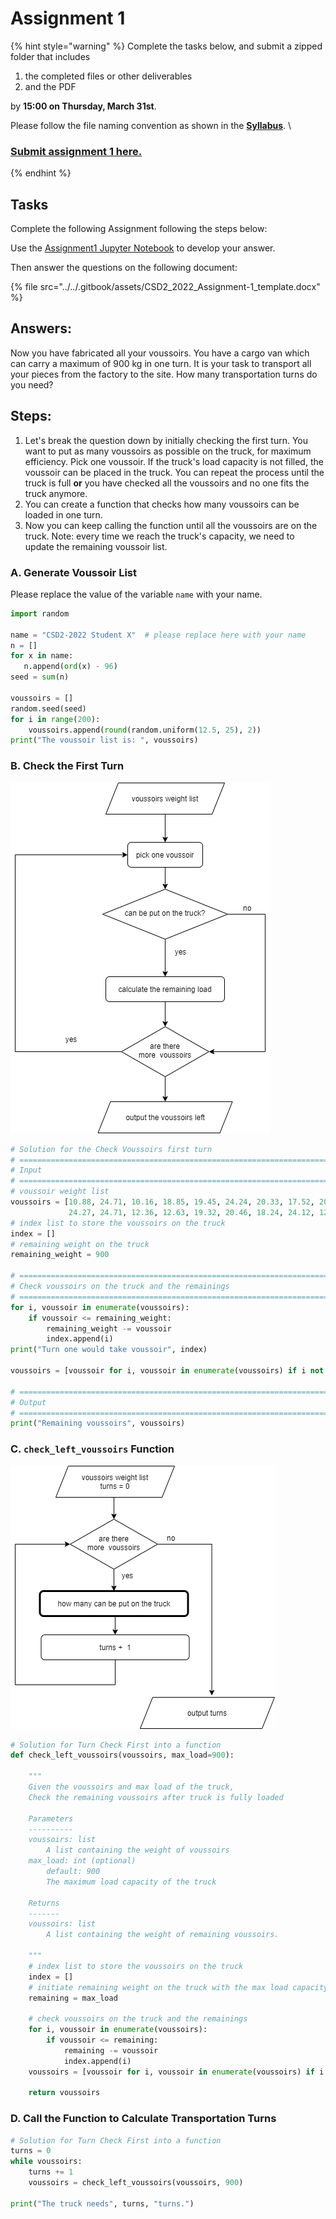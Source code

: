 # Assignment 1

{% hint style="warning" %}
Complete the tasks below, and submit a zipped folder that includes&#x20;

1. the completed files or other deliverables&#x20;
2. and the PDF&#x20;

by **15:00 on Thursday, March 31st**.&#x20;

Please follow the file naming convention as shown in the [**Syllabus**](../../syllabus.md).  \


### [Submit assignment 1 here.](https://www.dropbox.com/request/2TnOS9cruALW0ItTIWD6)
{% endhint %}

## Tasks

Complete the following Assignment following the steps below:

Use the [Assignment1 Jupyter Notebook](https://colab.research.google.com/github/BlockResearchGroup/CSD2\_2022/blob/main/2\_Geometry/Tutorial3/week\_3\_assignment.ipynb) to develop your answer.

Then answer the questions on the following document:

{% file src="../../.gitbook/assets/CSD2_2022_Assignment-1_template.docx" %}

## Answers: <a href="#question" id="question"></a>

Now you have fabricated all your voussoirs. You have a cargo van which can carry a maximum of 900 kg in one turn. It is your task to transport all your pieces from the factory to the site. How many transportation turns do you need?





## Steps: <a href="#steps" id="steps"></a>

1. Let's break the question down by initially checking the first turn. You want to put as many voussoirs as possible on the truck, for maximum efficiency. Pick one voussoir. If the truck's load capacity is not filled, the voussoir can be placed in the truck. You can repeat the process until the truck is full **or** you have checked all the voussoirs and no one fits the truck anymore.
2. You can create a function that checks how many voussoirs can be loaded in one turn.
3. Now you can keep calling the function until all the voussoirs are on the truck. Note: every time we reach the truck's capacity, we need to update the remaining voussoir list.

### A. Generate Voussoir List <a href="#a.-generate-voussoir-list" id="a.-generate-voussoir-list"></a>

Please replace the value of the variable `name` with your name.

```python
import random

name = "CSD2-2022 Student X"  # please replace here with your name
n = []
for x in name:
   n.append(ord(x) - 96)
seed = sum(n)

voussoirs = []
random.seed(seed)
for i in range(200):
    voussoirs.append(round(random.uniform(12.5, 25), 2))
print("The voussoir list is: ", voussoirs)
```



### B. Check the First Turn <a href="#b.-check-the-first-turn" id="b.-check-the-first-turn"></a>

![Check first turn diagram](<../../.gitbook/assets/Assignment1-Diagram-0 CSD2-2022.png>)

```python
# Solution for the Check Voussoirs first turn
# ==============================================================================
# Input
# ==============================================================================
# voussoir weight list
voussoirs = [10.88, 24.71, 10.16, 18.85, 19.45, 24.24, 20.33, 17.52, 20.65, 18.72, 17.65, 13.99, 14.34, 22.85, 11.33, 13.53, 17.53, 13.22, 21.14, 12.96, 16.75, 12.87, 19.28, 13.49, 12.78, 20.07, 20.37, 24.32, 16.16, 14.45, 13.87, 10.9, 17.06, 15.04, 20.8, 20.19, 19.71, 12.46, 13.87, 19.87, 11.52, 13.67, 18.47, 14.43, 23.56, 23.28, 10.42, 24.41, 12.54,
             24.27, 24.71, 12.36, 12.63, 19.32, 20.46, 18.24, 24.12, 12.17, 11.9, 24.88, 22.36, 21.76, 19.69, 17.84, 18.64, 14.5, 16.67, 11.13, 18.81, 22.36, 13.41, 19.1, 11.28, 10.66, 18.43, 20.32, 11.15, 12.09, 17.09, 20.91, 13.52, 23.54, 21.28, 10.97, 22.39, 10.57, 19.17, 19.18, 20.67, 24.76, 13.33, 19.91, 14.57, 14.92, 14.17, 21.26, 11.42, 19.58, 14.77, 13.81]
# index list to store the voussoirs on the truck
index = []
# remaining weight on the truck
remaining_weight = 900

# ==============================================================================
# Check voussoirs on the truck and the remainings
# ==============================================================================
for i, voussoir in enumerate(voussoirs):
    if voussoir <= remaining_weight:
        remaining_weight -= voussoir
        index.append(i)
print("Turn one would take voussoir", index)

voussoirs = [voussoir for i, voussoir in enumerate(voussoirs) if i not in index]

# ==============================================================================
# Output
# ==============================================================================
print("Remaining voussoirs", voussoirs)
```



### C. `check_left_voussoirs` Function <a href="#c.-check_left_voussoirs-function" id="c.-check_left_voussoirs-function"></a>

![Turn Check First Turn into a function](<../../.gitbook/assets/Assignment1-Diagram-1 CSD2-2022.png>)

```python
# Solution for Turn Check First into a function
def check_left_voussoirs(voussoirs, max_load=900):
    
    """
    Given the voussoirs and max load of the truck,
    Check the remaining voussoirs after truck is fully loaded

    Parameters
    ----------
    voussoirs: list
        A list containing the weight of voussoirs
    max_load: int (optional)
        default: 900
        The maximum load capacity of the truck

    Returns
    -------
    voussoirs: list
        A list containing the weight of remaining voussoirs.

    """
    # index list to store the voussoirs on the truck
    index = []
    # initiate remaining weight on the truck with the max load capacity
    remaining = max_load

    # check voussoirs on the truck and the remainings
    for i, voussoir in enumerate(voussoirs):
        if voussoir <= remaining:
            remaining -= voussoir
            index.append(i)
    voussoirs = [voussoir for i, voussoir in enumerate(voussoirs) if i not in index]

    return voussoirs
```



### D. Call the Function to Calculate Transportation Turns <a href="#d.-call-the-function-to-calculate-transportation-turns" id="d.-call-the-function-to-calculate-transportation-turns"></a>

```python
# Solution for Turn Check First into a function
turns = 0
while voussoirs:
    turns += 1
    voussoirs = check_left_voussoirs(voussoirs, 900)

print("The truck needs", turns, "turns.")
```

